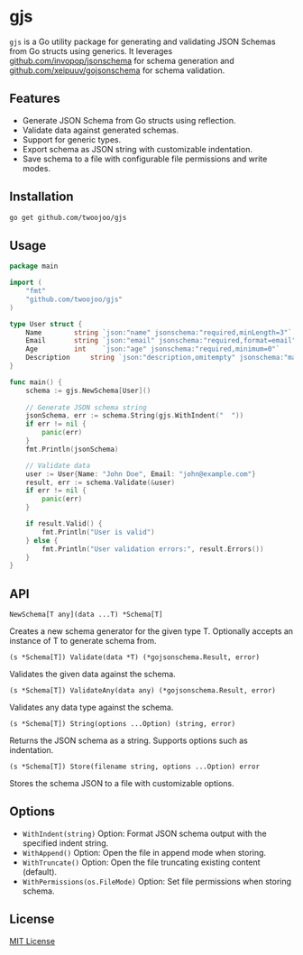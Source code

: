 # gjs

`gjs` is a Go utility package for generating and validating JSON Schemas from Go structs using generics. It leverages [github.com/invopop/jsonschema](https://github.com/invopop/jsonschema) for schema generation and [github.com/xeipuuv/gojsonschema](https://github.com/xeipuuv/gojsonschema) for schema validation.

## Features

- Generate JSON Schema from Go structs using reflection.
- Validate data against generated schemas.
- Support for generic types.
- Export schema as JSON string with customizable indentation.
- Save schema to a file with configurable file permissions and write modes.

## Installation

```bash
go get github.com/twoojoo/gjs
```

## Usage

```go
package main

import (
    "fmt"
    "github.com/twoojoo/gjs"
)

type User struct {
    Name  		string `json:"name" jsonschema:"required,minLength=3"`
    Email 		string `json:"email" jsonschema:"required,format=email"`
    Age   		int    `json:"age" jsonschema:"required,minimum=0"`
    Description	 	string `json:"description,omitempty" jsonschema:"maxLength=500"`
}

func main() {
    schema := gjs.NewSchema[User]()
    
    // Generate JSON schema string
    jsonSchema, err := schema.String(gjs.WithIndent("  "))
    if err != nil {
        panic(err)
    }
    fmt.Println(jsonSchema)

    // Validate data
    user := User{Name: "John Doe", Email: "john@example.com"}
    result, err := schema.Validate(&user)
    if err != nil {
        panic(err)
    }

    if result.Valid() {
        fmt.Println("User is valid")
    } else {
        fmt.Println("User validation errors:", result.Errors())
    }
}
```

## API

`NewSchema[T any](data ...T) *Schema[T]`

Creates a new schema generator for the given type T. Optionally accepts an instance of T to generate schema from.

`(s *Schema[T]) Validate(data *T) (*gojsonschema.Result, error)`

Validates the given data against the schema.

`(s *Schema[T]) ValidateAny(data any) (*gojsonschema.Result, error)`

Validates any data type against the schema.

`(s *Schema[T]) String(options ...Option) (string, error)`

Returns the JSON schema as a string. Supports options such as indentation.

`(s *Schema[T]) Store(filename string, options ...Option) error`

Stores the schema JSON to a file with customizable options.

## Options

- `WithIndent(string)` Option: Format JSON schema output with the specified indent string.
- `WithAppend()` Option: Open the file in append mode when storing.
- `WithTruncate()` Option: Open the file truncating existing content (default).
- `WithPermissions(os.FileMode)` Option: Set file permissions when storing schema.

## License

[MIT License](LICENSE.md)
